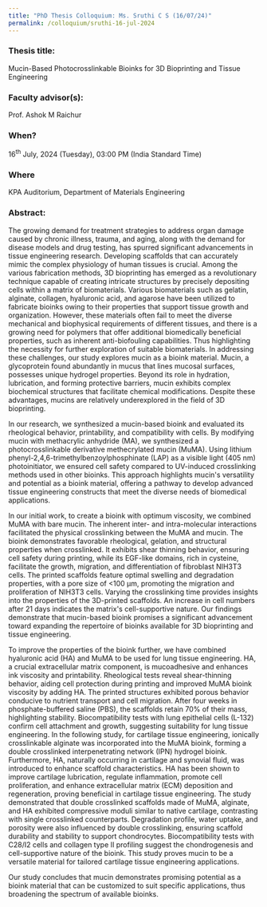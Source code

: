 ```yaml
---
title: "PhD Thesis Colloquium: Ms. Sruthi C S (16/07/24)"
permalink: /colloquium/sruthi-16-jul-2024
---
```

### Thesis title:
Mucin-Based Photocrosslinkable Bioinks for 3D Bioprinting and Tissue Engineering

### Faculty advisor(s):
Prof. Ashok M Raichur

### When?
16<sup>th</sup> July, 2024 (Tuesday), 03:00 PM (India Standard Time)

### Where
KPA Auditorium, Department of Materials Engineering

### Abstract:
The growing demand for treatment strategies to address organ damage caused by chronic illness, trauma, and aging, along with the demand for disease models and drug testing, has spurred significant advancements in tissue engineering research. Developing scaffolds that can accurately mimic the complex physiology of human tissues is crucial. Among the various fabrication methods, 3D bioprinting has emerged as a revolutionary technique capable of creating intricate structures by precisely depositing cells within a matrix of biomaterials. Various biomaterials such as gelatin, alginate, collagen, hyaluronic acid, and agarose have been utilized to fabricate bioinks owing to their properties that support tissue growth and organization. However, these materials often fail to meet the diverse mechanical and biophysical requirements of different tissues, and there is a growing need for polymers that offer additional biomedically beneficial properties, such as inherent anti-biofouling capabilities. Thus highlighting the necessity for further exploration of suitable biomaterials.
In addressing these challenges, our study explores mucin as a bioink material. Mucin, a glycoprotein found abundantly in mucus that lines mucosal surfaces, possesses unique hydrogel properties. Beyond its role in hydration, lubrication, and forming protective barriers, mucin exhibits complex biochemical structures that facilitate chemical modifications. Despite these advantages, mucins are relatively underexplored in the field of 3D bioprinting.

In our research, we synthesized a mucin-based bioink and evaluated its rheological behavior, printability, and compatibility with cells. By modifying mucin with methacrylic anhydride (MA), we synthesized a photocrosslinkable derivative methecrylated mucin (MuMA). Using lithium phenyl-2,4,6-trimethylbenzoylphosphinate (LAP) as a visible light (405 nm) photoinitiator, we ensured cell safety compared to UV-induced crosslinking methods used in other bioinks. This approach highlights mucin's versatility and potential as a bioink material, offering a pathway to develop advanced tissue engineering constructs that meet the diverse needs of biomedical applications.

In our initial work, to create a bioink with optimum viscosity, we combined MuMA with bare mucin. The inherent inter- and intra-molecular interactions facilitated the physical crosslinking between the MuMA and mucin. The bioink demonstrates favorable rheological, gelation, and structural properties when crosslinked. It exhibits shear thinning behavior, ensuring cell safety during printing, while its EGF-like domains, rich in cysteine, facilitate the growth, migration, and differentiation of fibroblast NIH3T3 cells. The printed scaffolds feature optimal swelling and degradation properties, with a pore size of <100 µm, promoting the migration and proliferation of NIH3T3 cells. Varying the crosslinking time provides insights into the properties of the 3D-printed scaffolds. An increase in cell numbers after 21 days indicates the matrix's cell-supportive nature. Our findings demonstrate that mucin-based bioink promises a significant advancement toward expanding the repertoire of bioinks available for 3D bioprinting and tissue engineering.

To improve the properties of the bioink further, we have combined hyaluronic acid (HA) and MuMA to be used for lung tissue engineering. HA, a crucial extracellular matrix component, is mucoadhesive and enhances ink viscosity and printability. Rheological tests reveal shear-thinning behavior, aiding cell protection during printing and improved MuMA bioink viscosity by adding HA. The printed structures exhibited porous behavior conducive to nutrient transport and cell migration. After four weeks in phosphate-buffered saline (PBS), the scaffolds retain 70% of their mass, highlighting stability. Biocompatibility tests with lung epithelial cells (L-132) confirm cell attachment and growth, suggesting suitability for lung tissue engineering.
In the following study, for cartilage tissue engineering, ionically crosslinkable alginate was incorporated into the MuMA bioink, forming a double crosslinked interpenetrating network (IPN) hydrogel bioink. Furthermore, HA, naturally occurring in cartilage and synovial fluid, was introduced to enhance scaffold characteristics. HA has been shown to improve cartilage lubrication, regulate inflammation, promote cell proliferation, and enhance extracellular matrix (ECM) deposition and regeneration, proving beneficial in cartilage tissue engineering. The study demonstrated that double crosslinked scaffolds made of MuMA, alginate, and HA exhibited compressive moduli similar to native cartilage, contrasting with single crosslinked counterparts. Degradation profile, water uptake, and porosity were also influenced by double crosslinking, ensuring scaffold durability and stability to support chondrocytes. Biocompatibility tests with C28/I2 cells and collagen type II profiling suggest the chondrogenesis and cell-supportive nature of the bioink. This study proves mucin to be a versatile material for tailored cartilage tissue engineering applications.

Our study concludes that mucin demonstrates promising potential as a bioink material that can be customized to suit specific applications, thus broadening the spectrum of available bioinks.